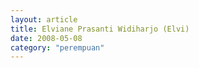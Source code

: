 ```yaml
---
layout: article
title: Elviane Prasanti Widiharjo (Elvi)
date: 2008-05-08 
category: "perempuan"
---
```

